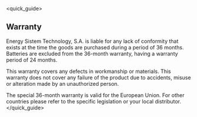 <quick_guide>
## Warranty
Energy Sistem Technology, S.A. is liable for any lack of conformity that exists at the time the goods are purchased during a period of 36 months. Batteries are excluded from the 36-month warranty, having a warranty period of 24 months.

This warranty covers any defects in workmanship or materials. This warranty does not cover any failure of the product due to accidents, misuse or alteration made by an unauthorized person.

The special 36-month warranty is valid for the European Union. For other countries please refer to the specific legislation or your local distributor.
</quick_guide>
